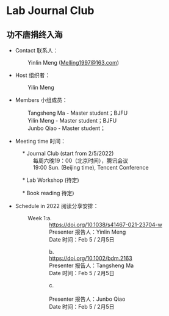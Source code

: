 # Lab Journal Club
## 功不唐捐终入海

* Contact 联系人：

&emsp;&emsp;&emsp;&emsp;Yinlin Meng (Melling1997@163.com)

* Host 组织者：

&emsp;&emsp;&emsp;&emsp;Yilin Meng

* Members 小组成员：

&emsp;&emsp;&emsp;&emsp;Tangsheng Ma -  Master student；BJFU<br/>
&emsp;&emsp;&emsp;&emsp;Yilin Meng - Master student；BJFU<br/>
&emsp;&emsp;&emsp;&emsp;Junbo Qiao - Master student；<br/>

* Meeting time 时间：

&emsp;&emsp;&emsp;* Journal Club (start from 2/5/2022)<br/>
&emsp;&emsp;&emsp;&emsp;&emsp;每周六晚19：00（北京时间），腾讯会议<br/>
&emsp;&emsp;&emsp;&emsp;&emsp;19:00 Sun. (Beijing time), Tencent Conference  

&emsp;&emsp;&emsp;* Lab Workshop (待定)<br/>

&emsp;&emsp;&emsp;* Book reading  待定)<br/>

* Schedule in 2022 阅读分享安排：

&emsp;&emsp;&emsp;&emsp;Week 1:a.  <br/>
&emsp;&emsp;&emsp;&emsp;&emsp;&emsp;&emsp;&emsp;https://doi.org/10.1038/s41467-021-23704-w<br/>
&emsp;&emsp;&emsp;&emsp;&emsp;&emsp;&emsp;&emsp;Presenter 报告人：Yinlin Meng<br/>
&emsp;&emsp;&emsp;&emsp;&emsp;&emsp;&emsp;&emsp;Date 时间：Feb 5 / 2月5日

&emsp;&emsp;&emsp;&emsp;&emsp;&emsp;&emsp;&emsp;b. <br/> 
&emsp;&emsp;&emsp;&emsp;&emsp;&emsp;&emsp;&emsp;https://doi.org/10.1002/bdm.2163<br/>
&emsp;&emsp;&emsp;&emsp;&emsp;&emsp;&emsp;&emsp;Presenter 报告人：Tangsheng Ma<br/>
&emsp;&emsp;&emsp;&emsp;&emsp;&emsp;&emsp;&emsp;Date 时间：Feb 5 / 2月5日

&emsp;&emsp;&emsp;&emsp;&emsp;&emsp;&emsp;&emsp;c. <br/>
&emsp;&emsp;&emsp;&emsp;&emsp;&emsp;&emsp;&emsp;<br/>
&emsp;&emsp;&emsp;&emsp;&emsp;&emsp;&emsp;&emsp;Presenter 报告人：Junbo Qiao<br/>
&emsp;&emsp;&emsp;&emsp;&emsp;&emsp;&emsp;&emsp;Date 时间：Feb 5 / 2月5日

